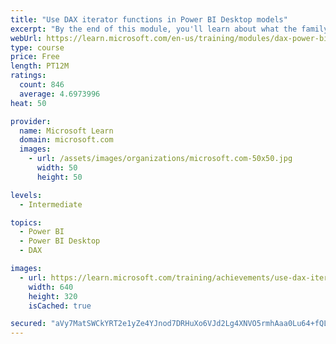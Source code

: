 ```yaml
---
title: "Use DAX iterator functions in Power BI Desktop models"
excerpt: "By the end of this module, you'll learn about what the family of iterator functions can do and how to use them in your DAX calculations. Calculations will include custom summarizations, ranking, and concatenation."
webUrl: https://learn.microsoft.com/en-us/training/modules/dax-power-bi-iterator-functions/
type: course
price: Free
length: PT12M
ratings:
  count: 846
  average: 4.6973996
heat: 50

provider:
  name: Microsoft Learn
  domain: microsoft.com
  images:
    - url: /assets/images/organizations/microsoft.com-50x50.jpg
      width: 50
      height: 50

levels:
  - Intermediate

topics:
  - Power BI
  - Power BI Desktop
  - DAX

images:
  - url: https://learn.microsoft.com/training/achievements/use-dax-iterator-functions-power-bi-desktop-social.png
    width: 640
    height: 320
    isCached: true

secured: "aVy7MatSWCkYRT2e1yZe4YJnod7DRHuXo6VJd2Lg4XNVO5rmhAaa0Lu64+fQLKheT8CWM63jfHyCaCf9/jsY4OmfXsnYd7UajJAfCrrDnOn+NVx55rotsUbIE0yhAzLAfUodmvXsxybnWc4EZkGhR/ngoru5EVfmI3clWH6tQVClcJfIEsXmZ81LjRcTn5shCbCR51WHeuMXaLVKhmoslR8fet6QAGAWdgPA2oAdWuhbpVOYS7Ulb+JkuNkbueOoQLuE16uVCaqsDPjYlBFDM9y1oBE8KfXe311U7JMXlD6Djyr2ihE2dav3nfn/f+PokKU+BmOdsPqJvUmHNrXzlXk1dzt+uu+I6R0GgEPUKgYU5rVWfBPDCuu5tcAJG01WrlwCAuvV3Knx65pykMmk0iXKspgwsNgNhuLl4zwueKY=;PmqVTHFr0seeTHKTnD36dA=="
---
```


